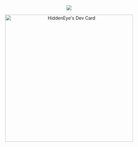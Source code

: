 <p align="center">
  <a href="https://github.com/HOT-DEV"><img src="https://readme-typing-svg.herokuapp.com/?lines=Web%20,%20Mobile%20and%20Unity%20Engineer&font=Pacifico&center=true&width=750&height=120&color=58a6ff&vCenter=true&size=45%22"></a>
</p>
<p align="center">
  <a href="https://app.daily.dev/HiddenEye"><img src="https://api.daily.dev/devcards/c11b86b7db464b47a0a7c5aa8ee131bc.png?r=c27" width="400" alt="HiddenEye's Dev Card"/></a>
</p>
  
